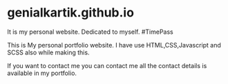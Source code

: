 # genialkartik.github.io
It is my personal website. Dedicated to myself. #TimePass

This is My personal portfolio website. I have use HTML,CSS,Javascript and SCSS also while making this.

If you want to contact me you can contact me all the contact details is available in my portfolio.
